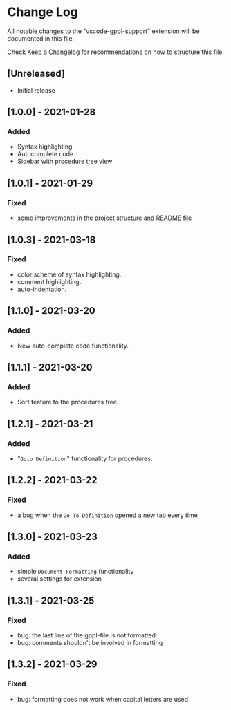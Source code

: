 # Change Log

All notable changes to the "vscode-gppl-support" extension will be documented in this file.

Check [Keep a Changelog](http://keepachangelog.com/) for recommendations on how to structure this file.

## [Unreleased]

- Initial release

## [1.0.0] - 2021-01-28

### Added

- Syntax highlighting
- Autocomplete code
- Sidebar with procedure tree view

## [1.0.1] - 2021-01-29

### Fixed

- some improvements in the project structure and README file

## [1.0.3] - 2021-03-18

### Fixed

- color scheme of syntax highlighting.
- comment highlighting.
- auto-indentation.

## [1.1.0] - 2021-03-20

### Added

- New auto-complete code functionality.

## [1.1.1] - 2021-03-20

### Added

- Sort feature to the procedures tree.

## [1.2.1] - 2021-03-21

### Added

- "`Goto Definition`" functionality for procedures.

## [1.2.2] - 2021-03-22

### Fixed

- a bug when the `Go To Definition` opened a new tab every time

## [1.3.0] - 2021-03-23

### Added

- simple `Document Formatting` functionality
- several settings for extension

## [1.3.1] - 2021-03-25

### Fixed

- bug: the last line of the gppl-file is not formatted
- bug: comments shouldn't be involved in formatting

## [1.3.2] - 2021-03-29

### Fixed

- bug: formatting does not work when capital letters are used

